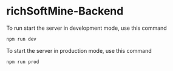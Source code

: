 # richSoftMine-Backend

To run start the server in development mode, use this command

```sh
npm run dev
```

To start the server in production mode, use this command

```sh
npm run prod
```
